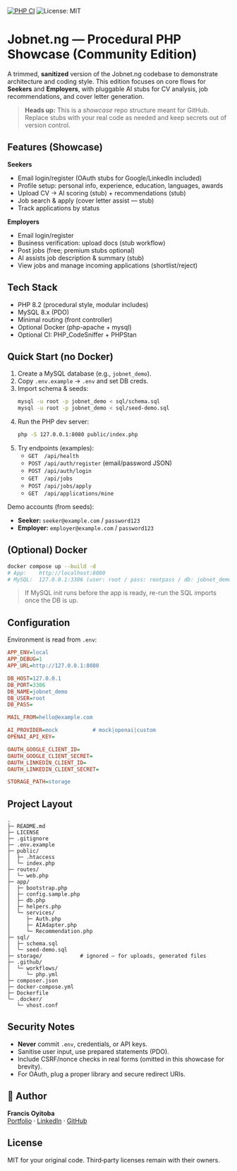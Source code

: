[![PHP CI](https://github.com/francisoyitoba/jobnetng-showcase/actions/workflows/php.yml/badge.svg)](…)
![License: MIT](https://img.shields.io/badge/License-MIT-green.svg)

# Jobnet.ng — Procedural PHP Showcase (Community Edition)

A trimmed, **sanitized** version of the Jobnet.ng codebase to demonstrate architecture and coding style.
This edition focuses on core flows for **Seekers** and **Employers**, with pluggable AI stubs for CV analysis,
job recommendations, and cover letter generation.

> **Heads up:** This is a *showcase* repo structure meant for GitHub. Replace stubs with your real code as needed
> and keep secrets out of version control.

## Features (Showcase)
**Seekers**
- Email login/register (OAuth stubs for Google/LinkedIn included)
- Profile setup: personal info, experience, education, languages, awards
- Upload CV → AI scoring (stub) + recommendations (stub)
- Job search & apply (cover letter assist — stub)
- Track applications by status
  
**Employers**
- Email login/register
- Business verification: upload docs (stub workflow)
- Post jobs (free; premium stubs optional)
- AI assists job description & summary (stub)
- View jobs and manage incoming applications (shortlist/reject)

## Tech Stack
- PHP 8.2 (procedural style, modular includes)
- MySQL 8.x (PDO)
- Minimal routing (front controller)
- Optional Docker (php-apache + mysql)
- Optional CI: PHP_CodeSniffer + PHPStan

## Quick Start (no Docker)
1. Create a MySQL database (e.g., `jobnet_demo`).
2. Copy `.env.example` → `.env` and set DB creds.
3. Import schema & seeds:
   ```bash
   mysql -u root -p jobnet_demo < sql/schema.sql
   mysql -u root -p jobnet_demo < sql/seed-demo.sql
   ```
4. Run the PHP dev server:
   ```bash
   php -S 127.0.0.1:8080 public/index.php
   ```
5. Try endpoints (examples):
   - `GET  /api/health`
   - `POST /api/auth/register` (email/password JSON)
   - `POST /api/auth/login`
   - `GET  /api/jobs`
   - `POST /api/jobs/apply`
   - `GET  /api/applications/mine`

Demo accounts (from seeds):
- **Seeker:** `seeker@example.com` / `password123`
- **Employer:** `employer@example.com` / `password123`

## (Optional) Docker
```bash
docker compose up --build -d
# App:    http://localhost:8080
# MySQL:  127.0.0.1:3306 (user: root / pass: rootpass / db: jobnet_demo)
```
> If MySQL init runs before the app is ready, re-run the SQL imports once the DB is up.

## Configuration
Environment is read from `.env`:

```ini
APP_ENV=local
APP_DEBUG=1
APP_URL=http://127.0.0.1:8080

DB_HOST=127.0.0.1
DB_PORT=3306
DB_NAME=jobnet_demo
DB_USER=root
DB_PASS=

MAIL_FROM=hello@example.com

AI_PROVIDER=mock           # mock|openai|custom
OPENAI_API_KEY=

OAUTH_GOOGLE_CLIENT_ID=
OAUTH_GOOGLE_CLIENT_SECRET=
OAUTH_LINKEDIN_CLIENT_ID=
OAUTH_LINKEDIN_CLIENT_SECRET=

STORAGE_PATH=storage
```

## Project Layout
```
.
├─ README.md
├─ LICENSE
├─ .gitignore
├─ .env.example
├─ public/
│  ├─ .htaccess
│  └─ index.php
├─ routes/
│  └─ web.php
├─ app/
│  ├─ bootstrap.php
│  ├─ config.sample.php
│  ├─ db.php
│  ├─ helpers.php
│  └─ services/
│     ├─ Auth.php
│     ├─ AIAdapter.php
│     └─ Recommendation.php
├─ sql/
│  ├─ schema.sql
│  └─ seed-demo.sql
├─ storage/            # ignored — for uploads, generated files
├─ .github/
│  └─ workflows/
│     └─ php.yml
├─ composer.json
├─ docker-compose.yml
├─ Dockerfile
└─ .docker/
   └─ vhost.conf
```

## Security Notes
- **Never** commit `.env`, credentials, or API keys.
- Sanitise user input, use prepared statements (PDO).
- Include CSRF/nonce checks in real forms (omitted in this showcase for brevity).
- For OAuth, plug a proper library and secure redirect URIs.

## 👤 Author
**Francis Oyitoba**  
[Portfolio](https://francisoyitoba.com) · [LinkedIn](https://www.linkedin.com/in/francis-oyitoba-85a89bb9/) · [GitHub](https://github.com/francisoyitoba)

## License
MIT for your original code. Third‑party licenses remain with their owners.
